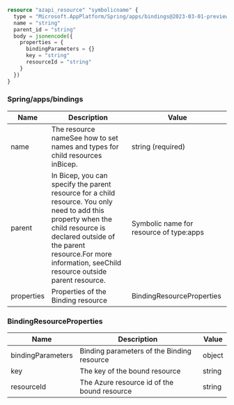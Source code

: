 ```terraform
resource "azapi_resource" "symbolicname" {
  type = "Microsoft.AppPlatform/Spring/apps/bindings@2023-03-01-preview"
  name = "string"
  parent_id = "string"
  body = jsonencode({
    properties = {
      bindingParameters = {}
      key = "string"
      resourceId = "string"
    }
  })
}

```

### Spring/apps/bindings

| Name | Description | Value |
|-|-|-|
| name | The resource nameSee how to set names and types for child resources inBicep. | string (required) |
| parent | In Bicep, you can specify the parent resource for a child resource. You only need to add this property when the child resource is declared outside of the parent resource.For more information, seeChild resource outside parent resource. | Symbolic name for resource of type:apps |
| properties | Properties of the Binding resource | BindingResourceProperties |


### BindingResourceProperties

| Name | Description | Value |
|-|-|-|
| bindingParameters | Binding parameters of the Binding resource | object |
| key | The key of the bound resource | string |
| resourceId | The Azure resource id of the bound resource | string |


